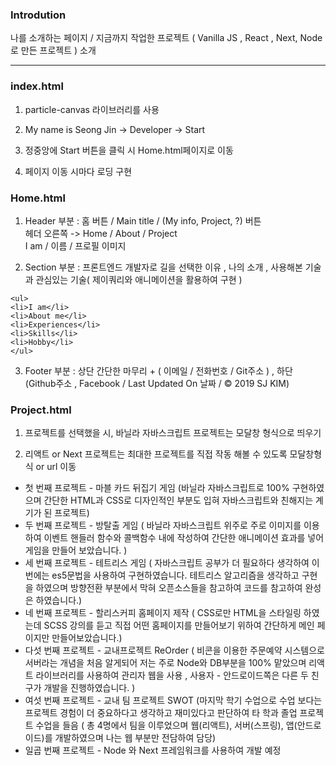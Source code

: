 ### Introdution

나를 소개하는 페이지 / 지금까지 작업한 프로젝트 ( Vanilla JS , React , Next, Node로 만든 프로젝트 ) 소개

---

### index.html

1. particle-canvas 라이브러리를 사용

2. My name is Seong Jin -> Developer -> Start

3. 정중앙에 Start 버튼을 클릭 시 Home.html페이지로 이동

4. 페이지 이동 시마다 로딩 구현

### Home.html

1. Header 부분 : 홈 버튼 / Main title / (My info, Project, ?) 버튼  
   헤더 오른쪽 -> Home / About / Project  
   I am / 이름 / 프로필 이미지

2. Section 부분 : 프론트엔드 개발자로 길을 선택한 이유 , 나의 소개 , 사용해본 기술과 관심있는 기술( 제이쿼리와 애니메이션을 활용하여 구현 )

```
<ul>
<li>I am</li>
<li>About me</li>
<li>Experiences</li>
<li>Skills</li>
<li>Hobby</li>
</ul>
```

3. Footer 부분 : 상단 간단한 마무리 + ( 이메일 / 전화번호 / Git주소 ) , 하단 (Github주소 , Facebook / Last Updated On 날짜 / © 2019 SJ KIM)

### Project.html

1. 프로젝트를 선택했을 시, 바닐라 자바스크립트 프로젝트는 모달창 형식으로 띄우기

2. 리액트 or Next 프로젝트는 최대한 프로젝트를 직접 작동 해볼 수 있도록 모달창형식 or url 이동

<ul>
<li>첫 번째 프로젝트 - 마블 카드 뒤집기 게임 (바닐라 자바스크립트로 100% 구현하였으며 간단한 HTML과 CSS로 디자인적인 부분도 입혀 자바스크립트와 친해지는 계기가 된 프로젝트)</li>
<li>두 번째 프로젝트 - 방탈출 게임 ( 바닐라 자바스크립트 위주로 주로 이미지를 이용하여 이벤트 핸들러 함수와 콜백함수 내에 작성하여  간단한 애니메이션 효과를 넣어 게임을 만들어 보았습니다. ) </li>
<li>세 번째 프로젝트 - 테트리스 게임 ( 자바스크립트 공부가 더 필요하다 생각하여 이번에는 es5문법을 사용하여 구현하였습니다. 테트리스 알고리즘을 생각하고 구현을 하였으며 방향전환 부분에서 막혀 오픈소스들을 참고하여 코드를 참고하여 완성은 하였습니다.)</li>
<li>네 번째 프로젝트 - 할리스커피 홈페이지 제작 ( CSS로만 HTML을 스타일링 하였는데 SCSS 강의를 듣고 직접 어떤 홈페이지를 만들어보기 위하여 간단하게 메인 페이지만 만들어보았습니다.)</li>
<li>다섯 번째 프로젝트 - 교내프로젝트 ReOrder ( 비콘을 이용한 주문예약 시스템으로 서버라는 개념을 처음 알게되어 저는 주로 Node와 DB부분을 100% 맡았으며 리액트 라이브러리를 사용하여 관리자 웹을 사용 , 사용자 - 안드로이드쪽은 다른 두 친구가 개발을 진행하였습니다. )</li>
<li>여섯 번째 프로젝트 - 교내 팀 프로젝트 SWOT (마지막 학기 수업으로 수업 보다는 프로젝트 경험이 더 중요하다고 생각하고 재미있다고 판단하여 타 학과 졸업 프로젝트 수업을 들음 ( 총 4명에서 팀을 이루었으며 웹(리액트), 서버(스프링), 앱(안드로이드)를 개발하였으며 나는 웹 부분만 전담하여 담당) </li>
<li>일곱 번째 프로젝트 - Node 와 Next 프레임워크를 사용하여 개발 예정</li>
</ul>
